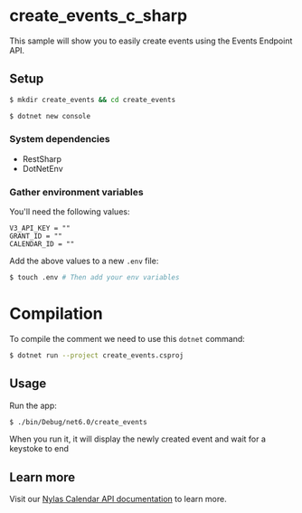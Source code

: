 # create_events_c_sharp

This sample will show you to easily create events using the Events Endpoint API.

## Setup

```bash
$ mkdir create_events && cd create_events

$ dotnet new console
```

### System dependencies

- RestSharp
- DotNetEnv

### Gather environment variables

You'll need the following values:

```text
V3_API_KEY = ""
GRANT_ID = ""
CALENDAR_ID = ""
```

Add the above values to a new `.env` file:

```bash
$ touch .env # Then add your env variables
```

# Compilation

To compile the comment we need to use this `dotnet` command:

```bash
$ dotnet run --project create_events.csproj
```

## Usage

Run the app:

```bash
$ ./bin/Debug/net6.0/create_events
```

When you run it, it will display the newly created event and wait for a keystoke to end


## Learn more

Visit our [Nylas Calendar API documentation](https://developer.nylas.com/docs/connectivity/calendar/) to learn more.
